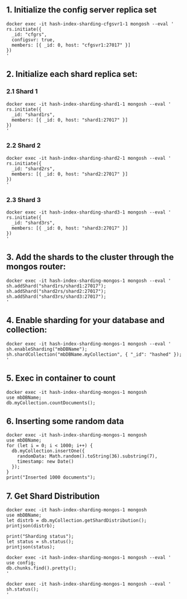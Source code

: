 ## 1. Initialize the config server replica set
```
docker exec -it hash-index-sharding-cfgsvr1-1 mongosh --eval '
rs.initiate({
  _id: "cfgrs",
  configsvr: true,
  members: [{ _id: 0, host: "cfgsvr1:27017" }]
})
'
```

## 2. Initialize each shard replica set:
### 2.1 Shard 1
```
docker exec -it hash-index-sharding-shard1-1 mongosh --eval '
rs.initiate({
  _id: "shard1rs",
  members: [{ _id: 0, host: "shard1:27017" }]
})
'
```

### 2.2 Shard 2
```
docker exec -it hash-index-sharding-shard2-1 mongosh --eval '
rs.initiate({
  _id: "shard2rs",
  members: [{ _id: 0, host: "shard2:27017" }]
})
'
```

### 2.3 Shard 3
```
docker exec -it hash-index-sharding-shard3-1 mongosh --eval '
rs.initiate({
  _id: "shard3rs",
  members: [{ _id: 0, host: "shard3:27017" }]
})
'
```

## 3. Add the shards to the cluster through the mongos router:
```
docker exec -it hash-index-sharding-mongos-1 mongosh --eval '
sh.addShard("shard1rs/shard1:27017");
sh.addShard("shard2rs/shard2:27017");
sh.addShard("shard3rs/shard3:27017");
'
```

## 4. Enable sharding for your database and collection:
```
docker exec -it hash-index-sharding-mongos-1 mongosh --eval '
sh.enableSharding("mbDBName");
sh.shardCollection("mbDBName.myCollection", { "_id": "hashed" });
'
```

## 5. Exec in container to count
```
docker exec -it hash-index-sharding-mongos-1 mongosh
use mbDBName;
db.myCollection.countDocuments();
```

## 6. Inserting some random data
```
docker exec -it hash-index-sharding-mongos-1 mongosh
use mbDBName;
for (let i = 0; i < 1000; i++) {
  db.myCollection.insertOne({
    randomData: Math.random().toString(36).substring(7),
    timestamp: new Date()
  });
}
print("Inserted 1000 documents");
```

## 7. Get Shard Distribution
```
docker exec -it hash-index-sharding-mongos-1 mongosh
use mbDBName;
let distrb = db.myCollection.getShardDistribution();
printjson(distrb);

print("Sharding status");
let status = sh.status();
printjson(status);
```

```
docker exec -it hash-index-sharding-mongos-1 mongosh --eval '
use config;
db.chunks.find().pretty();
'

docker exec -it hash-index-sharding-mongos-1 mongosh --eval '
sh.status();
'
```